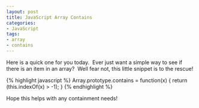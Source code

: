 ```yaml
---
layout: post
title: JavaScript Array Contains
categories:
- JavaScript
tags:
- array
- contains
---
```

Here is a quick one for you today.  Ever just want a simple way to see if there is an item in an array?  Well fear not, this little snippet is to the rescue!

{% highlight javascript %}
Array.prototype.contains = function(x) {
    return (this.indexOf(x) > -1);
}
{% endhighlight %}

<!--more-->

Hope this helps with any containment needs!
